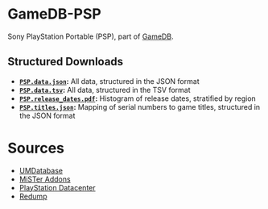 # GameDB-PSP
Sony PlayStation Portable (PSP), part of [GameDB](https://github.com/niemasd/GameDB).

## Structured Downloads
* **[`PSP.data.json`](https://github.com/niemasd/GameDB-PSP/releases/latest/download/PSP.data.json):** All data, structured in the JSON format
* **[`PSP.data.tsv`](https://github.com/niemasd/GameDB-PSP/releases/latest/download/PSP.data.tsv):** All data, structured in the TSV format
* **[`PSP.release_dates.pdf`](https://github.com/niemasd/GameDB-PSP/releases/latest/download/PSP.release_dates.pdf):** Histogram of release dates, stratified by region
* **[`PSP.titles.json`](https://github.com/niemasd/GameDB-PSP/releases/latest/download/PSP.titles.json):** Mapping of serial numbers to game titles, structured in the JSON format

# Sources
* [UMDatabase](https://umdatabase.net/)
* [MiSTer Addons](https://misteraddons.com/)
* [PlayStation Datacenter](https://psxdatacenter.com/)
* [Redump](http://redump.org/)
